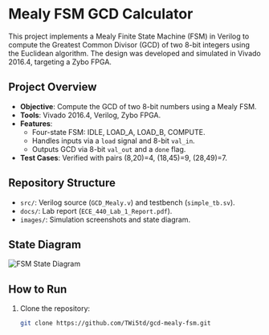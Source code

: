 # Mealy FSM GCD Calculator

This project implements a Mealy Finite State Machine (FSM) in Verilog to compute the Greatest Common Divisor (GCD) of two 8-bit integers using the Euclidean algorithm. The design was developed and simulated in Vivado 2016.4, targeting a Zybo FPGA.

## Project Overview
- **Objective**: Compute the GCD of two 8-bit numbers using a Mealy FSM.
- **Tools**: Vivado 2016.4, Verilog, Zybo FPGA.
- **Features**:
  - Four-state FSM: IDLE, LOAD_A, LOAD_B, COMPUTE.
  - Handles inputs via a `load` signal and 8-bit `val_in`.
  - Outputs GCD via 8-bit `val_out` and a `done` flag.
- **Test Cases**: Verified with pairs (8,20)=4, (18,45)=9, (28,49)=7.

## Repository Structure
- `src/`: Verilog source (`GCD_Mealy.v`) and testbench (`simple_tb.sv`).
- `docs/`: Lab report (`ECE_440_Lab_1_Report.pdf`).
- `images/`: Simulation screenshots and state diagram.

## State Diagram
![FSM State Diagram](images/state_diagram.png)

## How to Run
1. Clone the repository:
   ```bash
   git clone https://github.com/TWi5td/gcd-mealy-fsm.git
